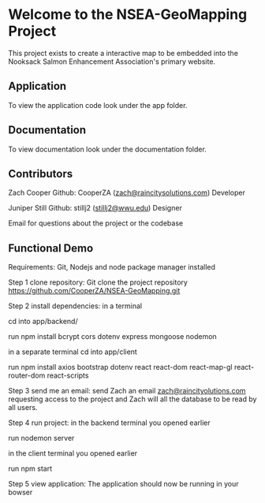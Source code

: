 # Welcome to the NSEA-GeoMapping Project

This project exists to create a interactive map to be embedded into the Nooksack Salmon Enhancement Association's primary website. 


## Application

To view the application code look under the app folder.

## Documentation

To view documentation look under the documentation folder.

## Contributors

Zach Cooper
Github: CooperZA (zach@raincitysolutions.com) 
Developer

Juniper Still
Github: stillj2 (stillj2@wwu.edu)
 Designer

Email for questions about the project or the codebase

## Functional Demo

Requirements: Git, Nodejs and node package manager installed

Step 1 clone repository:
Git clone the project repository
https://github.com/CooperZA/NSEA-GeoMapping.git

Step 2 install dependencies:
in a terminal

cd into app/backend/

run npm install bcrypt cors dotenv express mongoose nodemon

in a separate terminal
cd into app/client

run npm install axios bootstrap dotenv react react-dom react-map-gl react-router-dom react-scripts

Step 3 send me an email:
send Zach an email zach@raincityolutions.com requesting access to the project and Zach will all the database to be read by all users.

Step 4 run project:
in the backend terminal you opened earlier 

run nodemon server

in the client terminal you opened earlier

run npm start

Step 5 view application:
The application should now be running in your bowser
